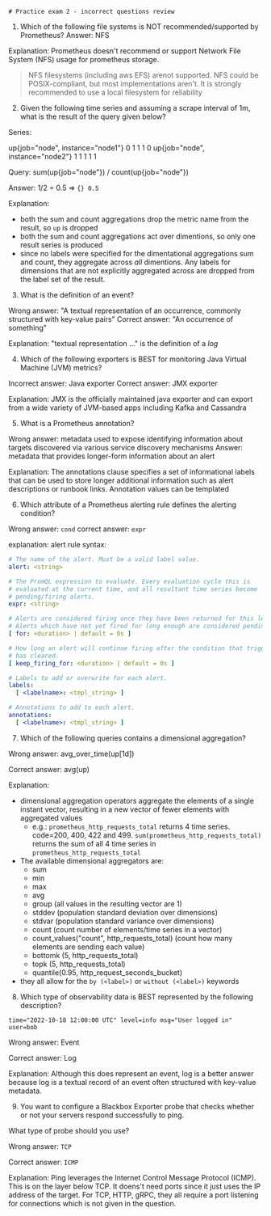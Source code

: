    # Practice exam 2 - incorrect questions review
1. Which of the following file systems is NOT recommended/supported by Prometheus?
Answer: NFS

Explanation: Prometheus doesn't recommend or support Network File System (NFS) usage for prometheus storage.
> NFS filesystems (including aws EFS) arenot supported. NFS could be POSIX-compliant, but most implementations aren't. It is strongly recommended to use a local filesystem for reliability

2. Given the following time series and assuming a scrape interval of 1m, what is the result of the query given below?

Series:

up{job="node", instance="node1"} 0 1 1 1 0
up{job="node", instance="node2"} 1 1 1 1 1


Query: sum(up{job="node"}) / count(up{job="node"})

Answer: 1/2 = 0.5 => `{} 0.5`

Explanation: 
- both the sum and count aggregations drop the metric name from the result, so `up` is dropped
- both the sum and count aggregations act over dimentions, so only one result series is produced
- since no labels were specified for the dimentational aggregations sum and count, they aggregate across *all* dimentions. Any labels for dimensions that are not explicitly aggregated across are dropped from the label set of the result.

3. What is the definition of an event?

Wrong answer: "A textual representation of an occurrence, commonly structured with key-value pairs"
Correct answer: "An occurrence of something"

Explanation: "textual representation ..." is the definition of a *log*

4. Which of the following exporters is BEST for monitoring Java Virtual Machine (JVM) metrics?

Incorrect answer: Java exporter
Correct answer: JMX exporter

Explanation: JMX is the officially maintained java exporter and can export from a wide variety of JVM-based apps including Kafka and Cassandra

5. What is a Prometheus annotation?

Wrong answer: metadata used to expose identifying information about targets discovered via various service discovery mechanisms
Answer: metadata that provides longer-form information about an alert

Explanation: The annotations clause specifies a set of informational labels that can be used to store longer additional information such as alert descriptions or runbook links. Annotation values can be templated

6. Which attribute of a Prometheus alerting rule defines the alerting condition?

Wrong answer: `cond`
correct answer: `expr`

explanation: alert rule syntax:
```yaml
# The name of the alert. Must be a valid label value.
alert: <string>

# The PromQL expression to evaluate. Every evaluation cycle this is
# evaluated at the current time, and all resultant time series become
# pending/firing alerts.
expr: <string>

# Alerts are considered firing once they have been returned for this long.
# Alerts which have not yet fired for long enough are considered pending.
[ for: <duration> | default = 0s ]

# How long an alert will continue firing after the condition that triggered it
# has cleared.
[ keep_firing_for: <duration> | default = 0s ]

# Labels to add or overwrite for each alert.
labels:
  [ <labelname>: <tmpl_string> ]

# Annotations to add to each alert.
annotations:
  [ <labelname>: <tmpl_string> ]
```

7. Which of the following queries contains a dimensional aggregation?

Wrong answer: avg_over_time(up[1d])

Correct answer: avg(up)

Explanation:
- dimensional aggregation operators aggregate the elements of a single instant vector, resulting in a new vector of fewer elements with aggregated values
    - e.g.: `prometheus_http_requests_total` returns 4 time series. code=200, 400, 422 and 499. 
    `sum(prometheus_http_requests_total)` returns the sum of all 4 time series in `prometheus_http_requests_total`
- The available dimensional aggregators are:
    - sum
    - min
    - max
    - avg
    - group (all values in the resulting vector are 1)
    - stddev (population standard deviation over dimensions)
    - stdvar (population standard variance over dimensions)
    - count (count number of elements/time series in a vector)
    - count_values("count", http_requests_total) (count how many elements are sending each value)
    - bottomk (5, http_requests_total)
    - topk (5, http_requests_total)
    - quantile(0.95, http_request_seconds_bucket)
- they all allow for the `by (<label>)` or `without (<label>)` keywords

8. Which type of observability data is BEST represented by the following description?

`time="2022-10-18 12:00:00 UTC" level=info msg="User logged in" user=bob`

Wrong answer: Event

Correct answer: Log

Explanation: Although this does represent an event, log is a better answer because log is a textual record of an event often structured with key-value metadata.

9. You want to configure a Blackbox Exporter probe that checks whether or not your servers respond successfully to ping.

What type of probe should you use?

Wrong answer: `TCP`

Correct answer: `ICMP`

Explanation: Ping leverages the Internet Control Message Protocol (ICMP). This is on the layer below TCP. It doens't need ports since it just uses the IP address of the target. For TCP, HTTP, gRPC, they all require a port listening for connections which is not given in the question.
